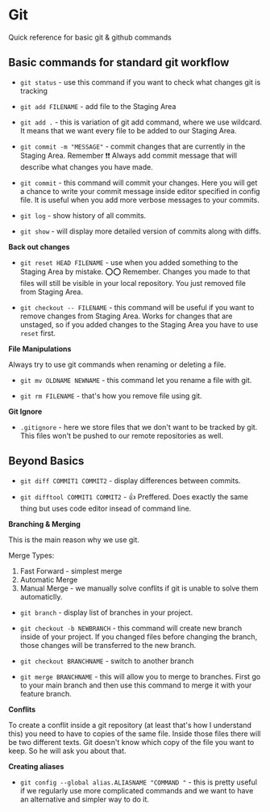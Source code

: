 # Git
Quick reference for basic git &amp; github commands


## Basic commands for standard git workflow

- `git status` - use this command if you want to check what changes git is tracking

- `git add FILENAME` - add file to the Staging Area

- `git add .` - this is variation of git add command, where we use wildcard. It means that we want every file to be added to our Staging Area.
  
- `git commit -m "MESSAGE"` - commit changes that are currently in the Staging Area. Remember :exclamation::exclamation: Always add commit message that will describe what changes you have made.
  
- `git commit` - this command will commit your changes. Here you will get a chance to write your commit message inside editor specified in config file. It is useful when you add more verbose messages to your commits.
  
- `git log` - show history of all commits. 
  
- `git show` - will display more detailed version of commits along with diffs.
  
**Back out changes**

- `git reset HEAD FILENAME` - use when you added something to the Staging Area by mistake. :o::o: Remember. Changes you made to that files will still be visible in your local repository. You just removed file from Staging Area.

- `git checkout -- FILENAME` - this command will be useful if you want to remove changes from Staging Area. Works for changes that are unstaged, so if you added changes to the Staging Area you have to use `reset` first.
  
**File Manipulations**

Always try to use git commands when renaming or deleting a file.

- `git mv OLDNAME NEWNAME` - this command let you rename a file with git.
  
- `git rm FILENAME` - that's how you remove file using git.

**Git Ignore**

- `.gitignore` - here we store files that we don't want to be tracked by git. This files won't be pushed to our remote repositories as well.


## Beyond Basics 


- `git diff COMMIT1 COMMIT2` - display differences between commits.

-  `git difftool COMMIT1 COMMIT2` - :+1: Preffered. Does exactly the same thing but uses  code editor insead of command line.

**Branching & Merging**

This is the main reason why we use git. 

Merge Types:
  
1. Fast Forward - simplest merge
2. Automatic Merge
3. Manual Merge - we manually solve conflits if git is unable to solve them automaticlly.

- `git branch` - display list of branches in your project.

- `git checkout -b NEWBRANCH` - this command will create new branch inside of your project. If you changed files before changing the branch, those changes will be transferred to the new branch.

- `git checkout BRANCHNAME` - switch to another branch

- `git merge BRANCHNAME` - this will allow you to merge to branches. First go to your main branch and then use this command to merge it with your feature branch.

**Conflits**

To create a conflit inside a git repository (at least that's how I understand this) you need to have to copies of the same file. Inside those files there will be two different texts. Git doesn't know which copy of the file you want to keep. So he will ask you about that.


**Creating aliases**

- `git config --global alias.ALIASNAME "COMMAND "` - this is pretty useful if we regularly use more complicated commands and we want to have an alternative and simpler way to do it.

